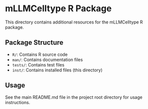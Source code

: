 # mLLMCelltype R Package

This directory contains additional resources for the mLLMCelltype R package.

## Package Structure

- `R/`: Contains R source code
- `man/`: Contains documentation files
- `tests/`: Contains test files
- `inst/`: Contains installed files (this directory)

## Usage

See the main README.md file in the project root directory for usage instructions.